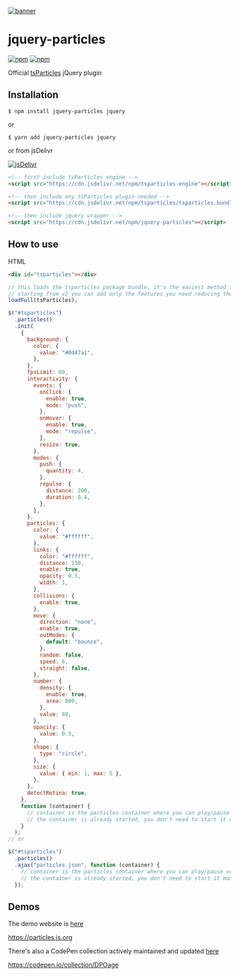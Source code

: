 [![banner](https://particles.js.org/images/banner2.png)](https://particles.js.org)

# jquery-particles

[![npm](https://img.shields.io/npm/v/jquery-particles)](https://www.npmjs.com/package/jquery-particles) [![npm](https://img.shields.io/npm/dm/jquery-particles)](https://www.npmjs.com/package/jquery-particles)

Official [tsParticles](https://github.com/matteobruni/tsparticles) jQuery plugin

## Installation

```shell
$ npm install jquery-particles jquery
```

or

```shell
$ yarn add jquery-particles jquery
```

or from jsDelivr

[![jsDelivr](https://data.jsdelivr.com/v1/package/npm/jquery-particles/badge)](https://www.jsdelivr.com/package/npm/jquery-particles)

```html
<!-- first include tsParticles engine -->
<script src="https://cdn.jsdelivr.net/npm/tsparticles-engine"></script>

<!-- then include any tsParticles plugin needed -->
<script src="https://cdn.jsdelivr.net/npm/tsparticles/tsparticles.bundle.min.js"></script>

<!-- then include jquery wrapper -->
<script src="https://cdn.jsdelivr.net/npm/jquery-particles"></script>
```

## How to use

HTML

```html
<div id="tsparticles"></div>
```

```javascript
// this loads the tsparticles package bundle, it's the easiest method for getting everything ready
// starting from v2 you can add only the features you need reducing the bundle size
loadFull(tsParticles);

$("#tsparticles")
  .particles()
  .init(
    {
      background: {
        color: {
          value: "#0d47a1",
        },
      },
      fpsLimit: 60,
      interactivity: {
        events: {
          onClick: {
            enable: true,
            mode: "push",
          },
          onHover: {
            enable: true,
            mode: "repulse",
          },
          resize: true,
        },
        modes: {
          push: {
            quantity: 4,
          },
          repulse: {
            distance: 200,
            duration: 0.4,
          },
        },
      },
      particles: {
        color: {
          value: "#ffffff",
        },
        links: {
          color: "#ffffff",
          distance: 150,
          enable: true,
          opacity: 0.5,
          width: 1,
        },
        collisions: {
          enable: true,
        },
        move: {
          direction: "none",
          enable: true,
          outModes: {
            default: "bounce",
          },
          random: false,
          speed: 6,
          straight: false,
        },
        number: {
          density: {
            enable: true,
            area: 800,
          },
          value: 80,
        },
        opacity: {
          value: 0.5,
        },
        shape: {
          type: "circle",
        },
        size: {
          value: { min: 1, max: 5 },
        },
      },
      detectRetina: true,
    },
    function (container) {
      // container is the particles container where you can play/pause or stop/start.
      // the container is already started, you don't need to start it manually.
    }
  );
// or

$("#tsparticles")
  .particles()
  .ajax("particles.json", function (container) {
    // container is the particles container where you can play/pause or stop/start.
    // the container is already started, you don't need to start it manually.
  });
```

## Demos

The demo website is [here](https://particles.js.org)

<https://particles.js.org>

There's also a CodePen collection actively maintained and updated [here](https://codepen.io/collection/DPOage)

<https://codepen.io/collection/DPOage>
